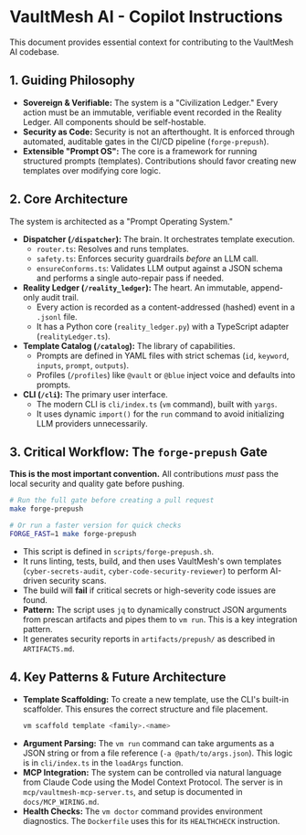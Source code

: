 # VaultMesh AI - Copilot Instructions

This document provides essential context for contributing to the VaultMesh AI codebase.

## 1. Guiding Philosophy

- **Sovereign & Verifiable:** The system is a "Civilization Ledger." Every action must be an immutable, verifiable event recorded in the Reality Ledger. All components should be self-hostable.
- **Security as Code:** Security is not an afterthought. It is enforced through automated, auditable gates in the CI/CD pipeline (`forge-prepush`).
- **Extensible "Prompt OS":** The core is a framework for running structured prompts (templates). Contributions should favor creating new templates over modifying core logic.

## 2. Core Architecture

The system is architected as a "Prompt Operating System."

- **Dispatcher (`/dispatcher`):** The brain. It orchestrates template execution.
  - `router.ts`: Resolves and runs templates.
  - `safety.ts`: Enforces security guardrails *before* an LLM call.
  - `ensureConforms.ts`: Validates LLM output against a JSON schema and performs a single auto-repair pass if needed.
- **Reality Ledger (`/reality_ledger`):** The heart. An immutable, append-only audit trail.
  - Every action is recorded as a content-addressed (hashed) event in a `.jsonl` file.
  - It has a Python core (`reality_ledger.py`) with a TypeScript adapter (`realityLedger.ts`).
- **Template Catalog (`/catalog`):** The library of capabilities.
  - Prompts are defined in YAML files with strict schemas (`id`, `keyword`, `inputs`, `prompt`, `outputs`).
  - Profiles (`/profiles`) like `@vault` or `@blue` inject voice and defaults into prompts.
- **CLI (`/cli`):** The primary user interface.
  - The modern CLI is `cli/index.ts` (`vm` command), built with `yargs`.
  - It uses dynamic `import()` for the `run` command to avoid initializing LLM providers unnecessarily.

## 3. Critical Workflow: The `forge-prepush` Gate

**This is the most important convention.** All contributions *must* pass the local security and quality gate before pushing.

```bash
# Run the full gate before creating a pull request
make forge-prepush

# Or run a faster version for quick checks
FORGE_FAST=1 make forge-prepush
```

- This script is defined in `scripts/forge-prepush.sh`.
- It runs linting, tests, build, and then uses VaultMesh's own templates (`cyber-secrets-audit`, `cyber-code-security-reviewer`) to perform AI-driven security scans.
- The build will **fail** if critical secrets or high-severity code issues are found.
- **Pattern:** The script uses `jq` to dynamically construct JSON arguments from prescan artifacts and pipes them to `vm run`. This is a key integration pattern.
- It generates security reports in `artifacts/prepush/` as described in `ARTIFACTS.md`.

## 4. Key Patterns & Future Architecture

- **Template Scaffolding:** To create a new template, use the CLI's built-in scaffolder. This ensures the correct structure and file placement.
  ```bash
  vm scaffold template <family>.<name>
  ```
- **Argument Parsing:** The `vm run` command can take arguments as a JSON string or from a file reference (`-a @path/to/args.json`). This logic is in `cli/index.ts` in the `loadArgs` function.
- **MCP Integration:** The system can be controlled via natural language from Claude Code using the Model Context Protocol. The server is in `mcp/vaultmesh-mcp-server.ts`, and setup is documented in `docs/MCP_WIRING.md`.
- **Health Checks:** The `vm doctor` command provides environment diagnostics. The `Dockerfile` uses this for its `HEALTHCHECK` instruction.
